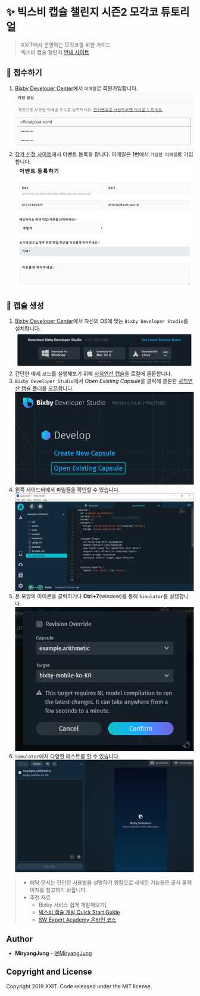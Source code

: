 # :sparkles: 빅스비 캡슐 챌린지 시즌2 모각코 튜토리얼
> XXIT에서 운영하는 모각코를 위한 가이드<br>
> 빅스비 캡슐 챌린지 [안내 사이트]

## :pushpin: 접수하기

1. [Bixby Developer Center]에서 `이메일`로 회원가입합니다.
![](Picture/1.PNG)
2. [참가 신청 사이트]에서 이벤트 등록을 합니다. 이메일은 1번에서 `가입한 이메일`로 기입합니다.
![](Picture/2.PNG)

## :rocket: 캡슐 생성

1. [Bixby Developer Center]에서 자신의 OS에 맞는 `Bixby Developer Studio`를 설치합니다.
![](Picture/3.PNG)
2. 간단한 예제 코드를 실행해보기 위해 [사칙연산 캡슐]을 로컬에 클론합니다.
3. `Bixby Developer Studio`에서 *Open Existing Capsule*을 클릭해 클론한 [사칙연산 캡슐] 폴더를 오픈합니다.
![](Picture/4.PNG)
4. 왼쪽 사이드바에서 파일들을 확인할 수 있습니다.
![](Picture/5.PNG)
5. 폰 모양의 아이콘을 클릭하거나 **Ctrl+7**(window)를 통해 `Simulator`를 실행합니다.
![](Picture/6.PNG)
6. `Simulator`에서 다양한 테스트를 할 수 있습니다.
![](Picture/7.gif)


> - 해당 문서는 간단한 사용법을 설명하기 위함으로 세세한 기능들은 공식 홈페이지를 참고하기 바랍니다.
> - 추천 자료
>   - Bixby 서비스 쉽게 개발해보기]
>   - [빅스비 캡슐 개발 Quick Start Guide]
>   - [SW Expert Academy 온라인 코스]

## Author
* **MiryangJung** - [@MiryangJung](https://github.com/MiryangJung)

## Copyright and License

Copyright 2019 XXIT. Code released under the MIT license.

<!-- Link -->
[안내 사이트]: https://bixby.developer.samsung.com/newsroom/ko-kr/%EA%B3%B5%EC%A7%80-%E2%80%98%EB%B9%85%EC%8A%A4%EB%B9%84-%EC%BA%A1%EC%8A%90-%EC%B1%8C%EB%A6%B0%EC%A7%80-%EC%8B%9C%EC%A6%8C2-%EC%B0%B8%EA%B0%80-%EC%8B%A0%EC%B2%AD-%EC%A0%91%EC%88%98-%EC%8B%9C%EC%9E%91-%EB%8B%A4%EC%8B%9C-%EB%8F%84%EC%A0%84%ED%95%98%EC%84%B8%EC%9A%94
[Bixby Developer Center]: https://bixbydevelopers.com/
[참가 신청 사이트]: https://bixby.developer.samsung.com/events/ko-kr/%EC%BA%A1%EC%8A%90-%EC%B1%8C%EB%A6%B0%EC%A7%80-%EC%B0%B8%EA%B0%80-%EC%8B%A0%EC%B2%AD-%EC%A0%91%EC%88%98%ED%95%98%EA%B8%B0
[Bixby 서비스 쉽게 개발해보기]: https://bixby.developer.samsung.com/newsroom/ko-kr/튜토리얼-Bixby-서비스-쉽게-개발해보기
[빅스비 캡슐 개발 Quick Start Guide]: https://bixby.developer.samsung.com/newsroom/ko-kr/%EB%B9%85%EC%8A%A4%EB%B9%84%EC%BA%A1%EC%8A%90%EC%B1%8C%EB%A6%B0%EC%A7%80-%EC%8B%9C%EC%A6%8C2-%EB%B9%85%EC%8A%A4%EB%B9%84-%EC%BA%A1%EC%8A%90-%EA%B0%9C%EB%B0%9C-Quick-Start-Guide
[SW Expert Academy 온라인 코스]: https://swexpertacademy.com/main/learn/course/subjectList.do?courseId=BIXBY_CAPSULE
[사칙연산 캡슐]: https://github.com/bixbydevelopers/capsule-sample-arithmetic-KR
